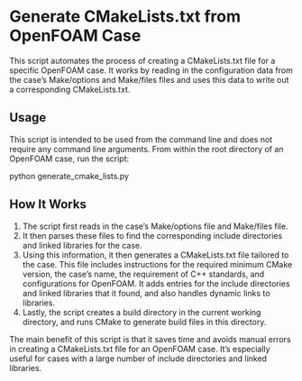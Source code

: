 # Generate CMakeLists.txt from OpenFOAM Case

This script automates the process of creating a CMakeLists.txt file for a specific OpenFOAM case. It works by reading in the configuration data from the case’s Make/options and Make/files files and uses this data to write out a corresponding CMakeLists.txt.

## Usage

This script is intended to be used from the command line and does not require any command line arguments. From within the root directory of an OpenFOAM case, run the script:


python generate_cmake_lists.py



## How It Works

1. The script first reads in the case’s Make/options file and Make/files file.
2. It then parses these files to find the corresponding include directories and linked libraries for the case.
3. Using this information, it then generates a CMakeLists.txt file tailored to the case. This file includes instructions for the required minimum CMake version, the case’s name, the requirement of C++ standards, and configurations for OpenFOAM. It adds entries for the include directories and linked libraries that it found, and also handles dynamic links to libraries.
4. Lastly, the script creates a build directory in the current working directory, and runs CMake to generate build files in this directory.

The main benefit of this script is that it saves time and avoids manual errors in creating a CMakeLists.txt file for an OpenFOAM case. It’s especially useful for cases with a large number of include directories and linked libraries.
